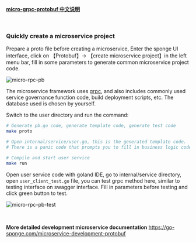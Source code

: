 
[**micro-grpc-protobuf 中文说明**](https://juejin.cn/post/7226361209803685948)

<br>

### Quickly create a microservice project

Prepare a proto file before creating a microservice, Enter the sponge UI interface, click on 【Protobuf】→ 【create microservice project】in the left menu bar, fill in some parameters to generate common microservice project code.

![micro-rpc-pb](https://raw.githubusercontent.com/zhufuyi/sponge_examples/main/assets/en_micro-rpc-pb.png)

The microservice framework uses [grpc](https://github.com/grpc/grpc-go), and also includes commonly used service governance function code, build deployment scripts, etc. The database used is chosen by yourself.

Switch to the user directory and run the command:

```bash
# Generate pb.go code, generate template code, generate test code
make proto

# Open internal/service/user.go, this is the generated template code. 
# There is a panic code that prompts you to fill in business logic code. Fill in business logic here.

# Compile and start user service
make run
```

Open user service code with goland IDE, go to internal/service directory, open `user_client_test.go` file, you can test grpc method here, similar to testing interface on swagger interface. Fill in parameters before testing and click green button to test.

![micro-rpc-pb-test](https://raw.githubusercontent.com/zhufuyi/sponge_examples/main/assets/micro-rpc-pb-test.png)

<br>

**More detailed development microservice documentation** https://go-sponge.com/microservice-development-protobuf

<br>
